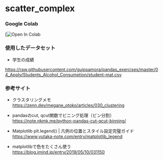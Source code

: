 # scatter_complex

### Google Colab

[![Open In Colab](https://colab.research.google.com/drive/1zkxPflGyoxw9f0_blVxc0l5bqRlnkrWc?usp=sharing)

### 使用したデータセット

- 学生の成績

https://raw.githubusercontent.com/guipsamora/pandas_exercises/master/04_Apply/Students_Alcohol_Consumption/student-mat.csv

### 参考サイト

- クラスタリングメモ
https://zenn.dev/megane_otoko/articles/030_clustering

- pandasのcut, qcut関数でビニング処理（ビン分割）
https://note.nkmk.me/python-pandas-cut-qcut-binning/

- Matplotlib plt.legend() | 凡例の位置とスタイル設定完璧ガイド
https://www.yutaka-note.com/entry/matplotlib_legend

- matplotlibで色をたくさん使う
https://blog.imind.jp/entry/2019/05/10/031150
